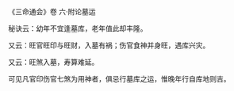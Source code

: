 《三命通会》卷 六·附论墓运

秘诀云：幼年不宜逢墓库，老年值此却丰隆。

又云：旺官旺印与旺财，入墓有祸；伤官食神并身旺，遇库兴灾。

又云：旺煞入墓，寿算难延。

可见凡官印伤官七煞为用神者，俱忌行墓库之运，惟晚年行自库地则吉。

